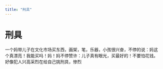 ```yaml
---
title: "刑具"
---
```

# 刑具

一个妈带儿子在文化市场买东西，画架，笔，乐器，小孩很兴奋，不停的说：妈这个真漂亮！我能买吗！妈！妈不停赞许：儿子真有眼光，买最好的！不要怕花钱。好像犯人兴高采烈在给自己挑刑具，惨烈

